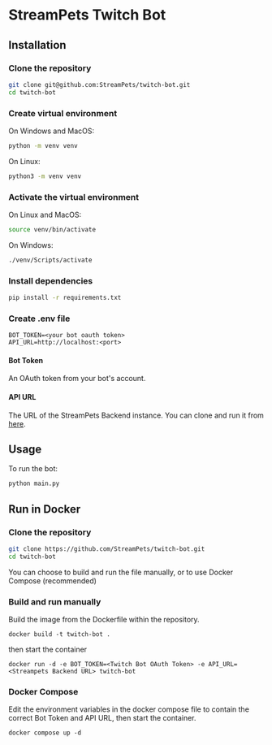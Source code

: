 # StreamPets Twitch Bot

## Installation

### Clone the repository
```bash
git clone git@github.com:StreamPets/twitch-bot.git
cd twitch-bot
```

### Create virtual environment
On Windows and MacOS:
```bash
python -m venv venv
```
On Linux:
```bash
python3 -m venv venv
```

### Activate the virtual environment
On Linux and MacOS:
```bash
source venv/bin/activate
```
On Windows:
```bash
./venv/Scripts/activate
```

### Install dependencies
```bash
pip install -r requirements.txt
```

### Create .env file
```
BOT_TOKEN=<your bot oauth token>
API_URL=http://localhost:<port>
```

#### Bot Token
An OAuth token from your bot's account.

#### API URL
The URL of the StreamPets Backend instance.
You can clone and run it from [here](https://github.com/StreamPets/backend).

## Usage

To run the bot:
```bash
python main.py
```

## Run in Docker

### Clone the repository
```bash
git clone https://github.com/StreamPets/twitch-bot.git
cd twitch-bot
```
You can choose to build and run the file manually, or to use Docker Compose (recommended)

### Build and run manually
Build the image from the Dockerfile within the repository.
```
docker build -t twitch-bot .
```
then start the container
```
docker run -d -e BOT_TOKEN=<Twitch Bot OAuth Token> -e API_URL=<Streampets Backend URL> twitch-bot
```

### Docker Compose
Edit the environment variables in the docker compose file to contain the correct Bot Token and API URL, then start the container.
```
docker compose up -d
```